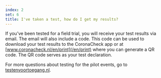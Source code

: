 ```yaml
---
index: 2
set: 6
title: I've taken a test, how do I get my results? 
---
```

If you’ve been tested for a field trial, you will receive your test results via email.
The email will also include a code. This code can be used to download your test results to the CoronaCheck app or at [www.coronacheck.nl/en/print](/en/print) where you can generate a QR code. The QR code serves as your test declaration. 

For more questions about testing for the pilot events, go to <a href="https://www.testenvoortoegang.nl" target="_blank" rel="noopener noreferrer" hreflang="nl">testenvoortoegang.nl</a>. 
